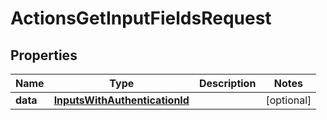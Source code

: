 

# ActionsGetInputFieldsRequest


## Properties

| Name | Type | Description | Notes |
|------------ | ------------- | ------------- | -------------|
|**data** | [**InputsWithAuthenticationId**](InputsWithAuthenticationId.md) |  |  [optional] |



